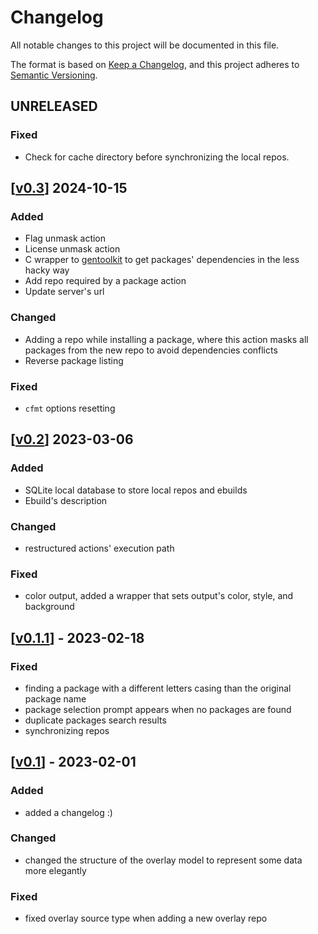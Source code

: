 # Changelog

All notable changes to this project will be documented in this file.

The format is based on [Keep a Changelog](https://keepachangelog.com/en/1.0.0/),
and this project adheres to [Semantic Versioning](https://semver.org/spec/v2.0.0.html).

## UNRELEASED

### Fixed

- Check for cache directory before synchronizing the local repos.

## \[[v0.3](https://github.com/mbaraa/eloi/releases/tag/v0.3)\] 2024-10-15

### Added

- Flag unmask action
- License unmask action
- C wrapper to [gentoolkit](https://wiki.gentoo.org/wiki/Gentoolkit) to get packages' dependencies in the less hacky way
- Add repo required by a package action
- Update server's url

### Changed

- Adding a repo while installing a package, where this action masks all packages from the new repo to avoid dependencies conflicts
- Reverse package listing

### Fixed

- `cfmt` options resetting

## \[[v0.2](https://github.com/mbaraa/eloi/releases/tag/v0.2)\] 2023-03-06

### Added

- SQLite local database to store local repos and ebuilds
- Ebuild's description

### Changed

- restructured actions' execution path

### Fixed

- color output, added a wrapper that sets output's color, style, and background

## \[[v0.1.1](https://github.com/mbaraa/eloi/releases/tag/v0.1.1)\] - 2023-02-18

### Fixed

- finding a package with a different letters casing than the original package name
- package selection prompt appears when no packages are found
- duplicate packages search results
- synchronizing repos

## \[[v0.1](https://github.com/mbaraa/eloi/releases/tag/v0.1)\] - 2023-02-01

### Added

- added a changelog :)

### Changed

- changed the structure of the overlay model to represent some data more elegantly

### Fixed

- fixed overlay source type when adding a new overlay repo
